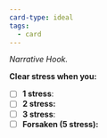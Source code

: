 ```yaml
---
card-type: ideal
tags:
  - card
---
```

*Narrative Hook.*

**Clear stress when you:**
- [ ] **1 stress**: 
- [ ] **2 stress:** 
- [ ] **3 stress**: 
- [ ] **Forsaken (5 stress):** 